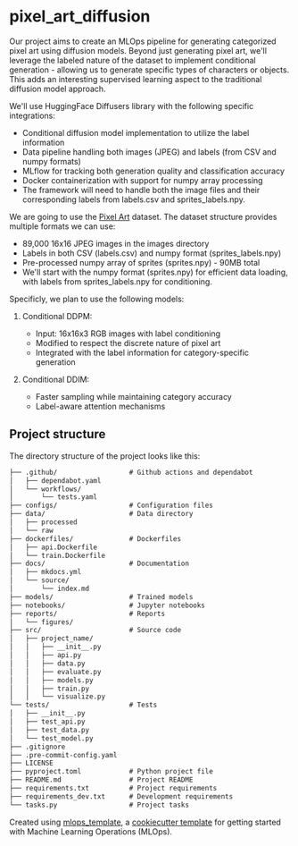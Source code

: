 # pixel_art_diffusion

Our project aims to create an MLOps pipeline for generating categorized pixel art using diffusion models. Beyond just generating pixel art, we'll leverage the labeled nature of the dataset to implement conditional generation - allowing us to generate specific types of characters or objects. This adds an interesting supervised learning aspect to the traditional diffusion model approach.

We'll use HuggingFace Diffusers library with the following specific integrations:

- Conditional diffusion model implementation to utilize the label information
- Data pipeline handling both images (JPEG) and labels (from CSV and numpy formats)
- MLflow for tracking both generation quality and classification accuracy
- Docker containerization with support for numpy array processing
- The framework will need to handle both the image files and their corresponding labels from labels.csv and sprites_labels.npy.

We are going to use the [Pixel Art](https://www.kaggle.com/datasets/ebrahimelgazar/pixel-art/data) dataset. The dataset structure provides multiple formats we can use:
- 89,000 16x16 JPEG images in the images directory
- Labels in both CSV (labels.csv) and numpy format (sprites_labels.npy)
- Pre-processed numpy array of sprites (sprites.npy) - 90MB total
- We'll start with the numpy format (sprites.npy) for efficient data loading, with labels from sprites_labels.npy for conditioning.

Specificly, we plan to use the following models:
1. Conditional DDPM:
    - Input: 16x16x3 RGB images with label conditioning
    - Modified to respect the discrete nature of pixel art
    - Integrated with the label information for category-specific generation

2. Conditional DDIM:
    - Faster sampling while maintaining category accuracy
    - Label-aware attention mechanisms

## Project structure

The directory structure of the project looks like this:
```txt
├── .github/                  # Github actions and dependabot
│   ├── dependabot.yaml
│   └── workflows/
│       └── tests.yaml
├── configs/                  # Configuration files
├── data/                     # Data directory
│   ├── processed
│   └── raw
├── dockerfiles/              # Dockerfiles
│   ├── api.Dockerfile
│   └── train.Dockerfile
├── docs/                     # Documentation
│   ├── mkdocs.yml
│   └── source/
│       └── index.md
├── models/                   # Trained models
├── notebooks/                # Jupyter notebooks
├── reports/                  # Reports
│   └── figures/
├── src/                      # Source code
│   ├── project_name/
│   │   ├── __init__.py
│   │   ├── api.py
│   │   ├── data.py
│   │   ├── evaluate.py
│   │   ├── models.py
│   │   ├── train.py
│   │   └── visualize.py
└── tests/                    # Tests
│   ├── __init__.py
│   ├── test_api.py
│   ├── test_data.py
│   └── test_model.py
├── .gitignore
├── .pre-commit-config.yaml
├── LICENSE
├── pyproject.toml            # Python project file
├── README.md                 # Project README
├── requirements.txt          # Project requirements
├── requirements_dev.txt      # Development requirements
└── tasks.py                  # Project tasks
```


Created using [mlops_template](https://github.com/SkafteNicki/mlops_template),
a [cookiecutter template](https://github.com/cookiecutter/cookiecutter) for getting
started with Machine Learning Operations (MLOps).
